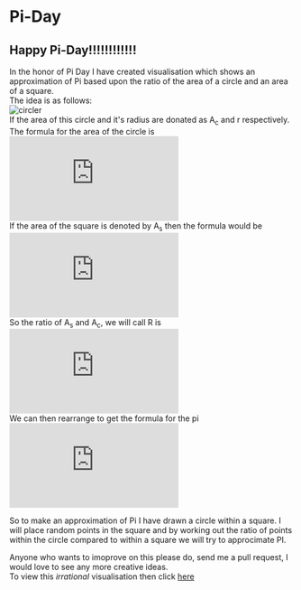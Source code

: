 # Pi-Day
## Happy Pi-Day!!!!!!!!!!!!  
In the honor of Pi Day I have created visualisation which shows an approximation of Pi based upon the ratio of the area of a circle and an area of a square.  
The idea is as follows:  
![circler](http://mathcentral.uregina.ca/qq/database/qq.09.06/s/lori1.1.gif "CircleR")  
If the area of this circle and it's radius are donated as A<sub>c</sub> and r respectively. The formula for the area of the circle is  
![AreaOfCircle](http://latex.codecogs.com/gif.latex?A_%7Bc%7D%3D%5Cpi%20r%5E2 "area of a circle")  
If the area of the square is denoted by A<sub>s</sub> then the formula would be  
![AreaOfSquare](http://latex.codecogs.com/gif.latex?A_%7Bs%7D%3D4r%5E2 "Area of a square")  
So the ratio of A<sub>s</sub> and A<sub>c</sub>, we will call R is  
![RatioOfCircleAandSquarA](http://latex.codecogs.com/gif.latex?R%20%3D%20%5Cfrac%7BA_%7Bc%7D%7D%7BA_%7Bs%7D%7D%20%3D%20%5Cfrac%7B%5Cpi%20r%5E2%7D%7B4r%5E2%7D%20%3D%20%5Cfrac%7B%5Cpi%7D%7B4%7D "Ratio of areas")  
We can then rearrange to get the formula for the pi  
![pi](http://latex.codecogs.com/gif.latex?%5Cpi%20%3D%204R "PI equation")  

So to make an approximation of Pi I have drawn a circle within a square. I will place random points in the square and by working out the ratio of points within the circle compared to within a square we will try to approcimate PI.

Anyone who wants to imoprove on this please do, send me a pull request, I would love to see any more creative ideas.  
To view this *irrational* visualisation then click [here](https://diggidydale.github.io/PiDay-2018/)
